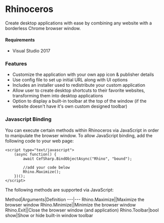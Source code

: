 # Rhinoceros
Create desktop applications with ease by combining any website with a borderless Chrome browser window. 


#### Requirements
* Visual Studio 2017

### Features
* Customize the application with your own app icon & publisher details
* Use config file to set up initial URL along with UI options
* Includes an installer used to redistribute your custom application
* Allow user to create desktop shortcuts to their favorite websites, transforming them into desktop applications
* Option to display a built-in toolbar at the top of the window (if the website doesn't have it's own custom designed toolbar)

### Javascript Binding
You can execute certain methods within Rhinoceros via JavaScript in order to manipulate the browser window. To allow JavaScript binding, add the following code to your web page:

```
<script type="text/javascript">
    (async function() {
        await CefSharp.BindObjectAsync("Rhino", "bound");

		//add your code below
		Rhino.Maximize();
    })();
</script>
```

The following methods are supported via JavaScript:

Method|Arguments|Definition
---|---
Rhino.Maximize||Maximize the browser window
Rhino.Minimize||Minimize the browser window
Rhino.Exit||Close the browser window (and application)
Rhino.Toolbar|bool show|Show or hide built-in window toolbar